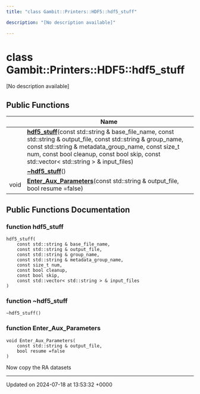 ```yaml
---
title: "class Gambit::Printers::HDF5::hdf5_stuff"

description: "[No description available]"

---
```


# class Gambit::Printers::HDF5::hdf5_stuff



[No description available]

## Public Functions

|                | Name           |
| -------------- | -------------- |
| | **[hdf5_stuff](/documentation/code/classes/classgambit_1_1printers_1_1hdf5_1_1hdf5__stuff/#function-hdf5-stuff)**(const std::string & base_file_name, const std::string & output_file, const std::string & group_name, const std::string & metadata_group_name, const size_t num, const bool cleanup, const bool skip, const std::vector< std::string > & input_files) |
| | **[~hdf5_stuff](/documentation/code/classes/classgambit_1_1printers_1_1hdf5_1_1hdf5__stuff/#function-hdf5-stuff)**() |
| void | **[Enter_Aux_Parameters](/documentation/code/classes/classgambit_1_1printers_1_1hdf5_1_1hdf5__stuff/#function-enter-aux-parameters)**(const std::string & output_file, bool resume =false) |

## Public Functions Documentation

### function hdf5_stuff

```
hdf5_stuff(
    const std::string & base_file_name,
    const std::string & output_file,
    const std::string & group_name,
    const std::string & metadata_group_name,
    const size_t num,
    const bool cleanup,
    const bool skip,
    const std::vector< std::string > & input_files
)
```


### function ~hdf5_stuff

```
~hdf5_stuff()
```


### function Enter_Aux_Parameters

```
void Enter_Aux_Parameters(
    const std::string & output_file,
    bool resume =false
)
```


Now copy the RA datasets


-------------------------------

Updated on 2024-07-18 at 13:53:32 +0000